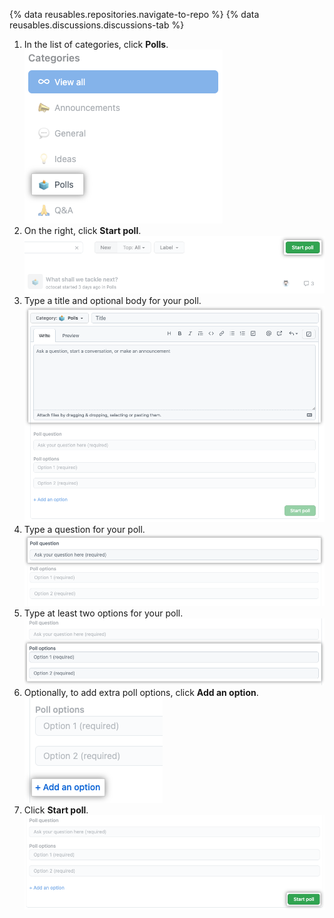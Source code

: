 {% data reusables.repositories.navigate-to-repo %}
{% data reusables.discussions.discussions-tab %}
1. In the list of categories, click **Polls**.
  ![Screenshot showing "Poll" category](/assets/images/help/discussions/poll-category.png)
1. On the right, click **Start poll**.
  ![Screenshot showing the "Start poll" button](/assets/images/help/discussions/start-poll-button.png)
1. Type a title and optional body for your poll.
  ![Screenshot showing text fields for title and body](/assets/images/help/discussions/new-poll-title-and-body-fields.png)
1. Type a question for your poll.
  ![Screenshot showing text fields for the poll's question](/assets/images/help/discussions/new-poll-question.png)
1. Type at least two options for your poll.
  ![Screenshot showing text fields for the poll's options](/assets/images/help/discussions/new-poll-options.png)
1. Optionally, to add extra poll options, click **Add an option**.
  ![Screenshot showing "Add an option" button](/assets/images/help/discussions/new-poll-add-option.png)
1. Click **Start poll**.
  ![Screenshot showing the "Start poll" button](/assets/images/help/discussions/new-poll-start-poll-button.png)
